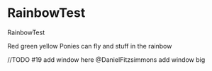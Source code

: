 # RainbowTest
 RainbowTest

Red
green
yellow
Ponies can fly and stuff in the rainbow

//TODO #19 add window here @DanielFitzsimmons
add window big